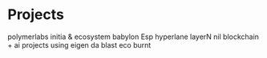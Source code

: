 # Projects
polymerlabs
initia & ecosystem
babylon
Esp
hyperlane
layerN
nil
blockchain + ai
projects using eigen da
blast eco
burnt

